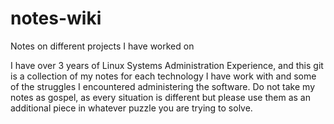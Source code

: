 # notes-wiki
Notes on different projects I have worked on 


I have over 3 years of Linux Systems Administration Experience, and this git is a collection of my notes for each technology I have work with and some of the struggles I encountered administering the software. Do not take my notes as gospel, as every situation is different but please use them as an additional piece in whatever puzzle you are trying to solve.
